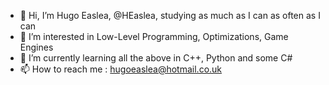 - 👋 Hi, I’m Hugo Easlea, @HEaslea, studying as much as I can as often as I can
- 👀 I’m interested in Low-Level Programming, Optimizations, Game Engines
- 🌱 I’m currently learning all the above in C++, Python and some C#
- 📫 How to reach me : hugoeaslea@hotmail.co.uk
<!---
HEaslea/HEaslea is a ✨ special ✨ repository because its `README.md` (this file) appears on your GitHub profile.
You can click the Preview link to take a look at your changes.
--->
